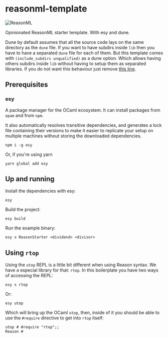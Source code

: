 # reasonml-template

![ReasonML](https://img.shields.io/badge/-ReasonML-DD4B3A?style=square&logo=reason&logoColor=white)

Opinionated ReasonML starter template. With esy and dune.

Dune by default assumes that all the source code lays on the same directory as the `dune` file. If you want to have subdirs inside `lib` then you have to have a separated `dune` file for each of them. But this template comes with `(include_subdirs unqualified)` as a dune option. Which allows having others subdirs inside `lib` without having to setup them as separated libraries. If you do not want this behaviour just remove [this line](https://github.com/mxthevs/reasonml-starter/blob/main/lib/dune#L4).

## Prerequisites

### esy

A package manager for the OCaml ecosystem. It can install packages from `opam` and from `npm`.

It also automatically resolves transitive dependencies, and generates a lock file containing their versions to make it easier to replicate your setup on multiple machines without storing the downloaded dependencies.

```console
npm i -g esy
```

Or, if you're using yarn

```console
yarn global add esy
```

## Up and running

Install the dependencies with esy:

```console
esy
```

Build the project:

```console
esy build
```

Run the example binary:

```console
esy x ReasonStarter <dividend> <divisor>
```

## Using `rtop`

Using the `utop` REPL is a little bit different when using Reason syntax. We have a especial library for that: `rtop`. In this boilerplate you have two ways of accessing the REPL:

```console
esy x rtop
```

Or:

```console
esy utop
```

Which will bring up the OCaml `utop`, then, inside of it you should be able to use the `#require` directive to get into `rtop` itself:

```console
utop # #require "rtop";;
Reason #
```
